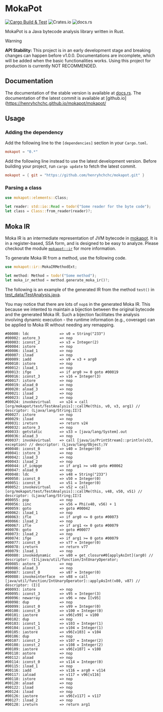# MokaPot

[![Cargo Build & Test](https://github.com/henryhchchc/mokapot/actions/workflows/ci.yml/badge.svg)](https://github.com/henryhchchc/mokapot/actions/workflows/ci.yml)
![Crates.io](https://img.shields.io/crates/v/mokapot)
![docs.rs](https://img.shields.io/docsrs/mokapot)

MokaPot is a Java bytecode analysis library written in Rust.

> [!WARNING]
> **API Stability:** This project is in an early development stage and breaking changes can happen before v1.0.0.
> Documentations are incomplete, which will be added when the basic functionalities works.
> Using this project for production is currently NOT RECOMMENDED.

## Documentation

The documentation of the stable version is available at [docs.rs](https://docs.rs/mokapot).
The documentation of the latest commit is available at [github.io](https://henryhchchc.github.io/mokapot/mokapot/


## Usage

### Adding the dependency

Add the following line to the `[dependencies]` section in your `Cargo.toml`.
```toml
mokapot = "0.*"
```

Add the following line instead to use the latest development version.
Before building your project, run `cargo update` to fetch the latest commit.
```toml
mokapot = { git = "https://github.com/henryhchchc/mokapot.git" }
```

### Parsing a class

```rust
use mokapot::elements::Class;

let reader: std::io::Read = todo!("Some reader for the byte code");
let class = Class::from_reader(reader)?;
```

## Moka IR

Moka IR is an intermediate representation of JVM bytecode in [mokapot](https://github.com/henryhchchc/mokapot).
It is in a register-based, SSA form, and is designed to be easy to analyze.
Please checkout the module [`mokapot::ir`](https://docs.rs/mokapot/latest/mokapot/ir/index.html) for more information.

To generate Moka IR from a method, use the following code.

```rust
use mokapot::ir::MokaIRMethodExt;

let method: Method = todo!("Some method");
let moka_ir_method = method.generate_moka_ir()?;
```

The following is an example of the generated IR from the method `test()` in [test_data/TestAnalysis.java](test_data/TestAnalysis.java).

You may notice that there are lots of `nop`s in the generated Moka IR.
This because we intented to maintain a bijection between the original bytecode and the generated Moka IR.
Such a bijection facilitates the analysis involving dynamic execution - the runtime information (e.g., coverage) can be applied to Moka IR without needing any remapping.

```text
#00000: ldc              => v0 = String("233")
#00002: astore_3         => nop
#00003: iconst_2         => v3 = Integer(2)
#00004: istore           => nop
#00006: iload_1          => nop
#00007: iload            => nop
#00009: iadd             => v9 = v3 + arg0
#00010: istore           => nop
#00012: iload_1          => nop
#00013: ifge             => if arg0 >= 0 goto #00019
#00016: iconst_3         => v16 = Integer(3)
#00017: istore           => nop
#00019: aload_0          => nop
#00020: aload_3          => nop
#00021: iload            => nop
#00023: iload_2          => nop
#00024: invokevirtual    => v24 = call [org/mokapot/test/TestAnalysis]::callMe(this, v0, v3, arg1) // descriptor: (Ljava/lang/String;II)I
#00027: istore           => nop
#00029: iload            => nop
#00031: ireturn          => return v24
#00032: astore_3         => nop
#00033: getstatic        => v33 = [java/lang/System].out
#00036: aload_3          => nop
#00037: invokevirtual    => call [java/io/PrintStream]::println(v33, exception) // descriptor: (Ljava/lang/Object;)V
#00040: iconst_0         => v40 = Integer(0)
#00041: istore_3         => nop
#00042: iload_3          => nop
#00043: iload_2          => nop
#00044: if_icmpge        => if arg1 >= v40 goto #00062
#00047: aload_0          => nop
#00048: ldc              => v48 = String("233")
#00050: iconst_0         => v50 = Integer(0)
#00051: iconst_0         => v51 = Integer(0)
#00052: invokevirtual    => v52 = call [org/mokapot/test/TestAnalysis]::callMe(this, v48, v50, v51) // descriptor: (Ljava/lang/String;II)I
#00055: pop              => nop
#00056: iinc             => v56 = Phi(v40, v56) + 1
#00059: goto             => goto #00042
#00062: iload_1          => nop
#00063: ifle             => if arg0 <= 0 goto #00073
#00066: iload_2          => nop
#00067: ifle             => if arg1 <= 0 goto #00079
#00070: goto             => goto #00077
#00073: iload_2          => nop
#00074: ifge             => if arg1 >= 0 goto #00079
#00077: iconst_0         => v77 = Integer(0)
#00078: ireturn          => return v77
#00079: iload_1          => nop
#00080: invokedynamic    => v80 = get_closure#0[applyAsInt](arg0) // descriptor: (I)Ljava/util/function/IntUnaryOperator;
#00085: astore_3         => nop
#00086: aload_3          => nop
#00087: iconst_0         => v87 = Integer(0)
#00088: invokeinterface  => v88 = call [java/util/function/IntUnaryOperator]::applyAsInt(v80, v87) // descriptor: (I)I
#00093: istore           => nop
#00095: iconst_3         => v95 = Integer(3)
#00096: newarray         => v96 = new I[v95]
#00098: dup              => nop
#00099: iconst_0         => v99 = Integer(0)
#00100: iconst_0         => v100 = Integer(0)
#00101: iastore          => v96[v99] = v100
#00102: dup              => nop
#00103: iconst_1         => v103 = Integer(1)
#00104: iconst_1         => v104 = Integer(1)
#00105: iastore          => v96[v103] = v104
#00106: dup              => nop
#00107: iconst_2         => v107 = Integer(2)
#00108: iconst_2         => v108 = Integer(2)
#00109: iastore          => v96[v107] = v108
#00110: astore           => nop
#00112: aload            => nop
#00114: iconst_0         => v114 = Integer(0)
#00115: iload_1          => nop
#00116: iadd             => v116 = arg0 + v114
#00117: iaload           => v117 = v96[v116]
#00118: istore           => nop
#00120: aload            => nop
#00122: iload            => nop
#00124: iload            => nop
#00126: iastore          => v96[v117] = v117
#00127: iload_2          => nop
#00128: ireturn          => return arg1
```
